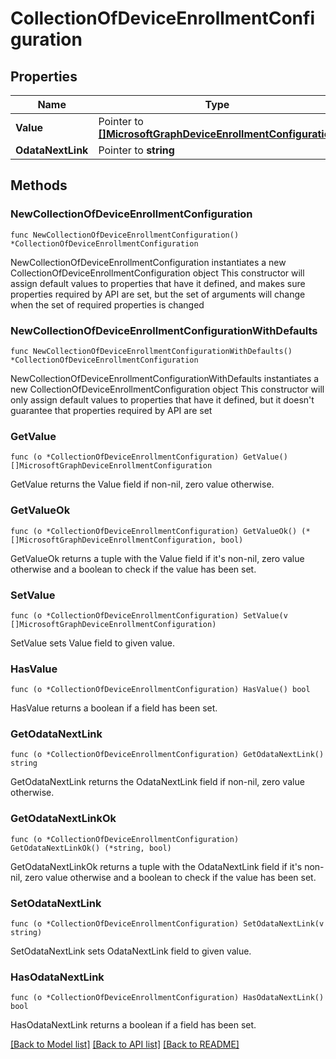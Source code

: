 # CollectionOfDeviceEnrollmentConfiguration

## Properties

Name | Type | Description | Notes
------------ | ------------- | ------------- | -------------
**Value** | Pointer to [**[]MicrosoftGraphDeviceEnrollmentConfiguration**](MicrosoftGraphDeviceEnrollmentConfiguration.md) |  | [optional] 
**OdataNextLink** | Pointer to **string** |  | [optional] 

## Methods

### NewCollectionOfDeviceEnrollmentConfiguration

`func NewCollectionOfDeviceEnrollmentConfiguration() *CollectionOfDeviceEnrollmentConfiguration`

NewCollectionOfDeviceEnrollmentConfiguration instantiates a new CollectionOfDeviceEnrollmentConfiguration object
This constructor will assign default values to properties that have it defined,
and makes sure properties required by API are set, but the set of arguments
will change when the set of required properties is changed

### NewCollectionOfDeviceEnrollmentConfigurationWithDefaults

`func NewCollectionOfDeviceEnrollmentConfigurationWithDefaults() *CollectionOfDeviceEnrollmentConfiguration`

NewCollectionOfDeviceEnrollmentConfigurationWithDefaults instantiates a new CollectionOfDeviceEnrollmentConfiguration object
This constructor will only assign default values to properties that have it defined,
but it doesn't guarantee that properties required by API are set

### GetValue

`func (o *CollectionOfDeviceEnrollmentConfiguration) GetValue() []MicrosoftGraphDeviceEnrollmentConfiguration`

GetValue returns the Value field if non-nil, zero value otherwise.

### GetValueOk

`func (o *CollectionOfDeviceEnrollmentConfiguration) GetValueOk() (*[]MicrosoftGraphDeviceEnrollmentConfiguration, bool)`

GetValueOk returns a tuple with the Value field if it's non-nil, zero value otherwise
and a boolean to check if the value has been set.

### SetValue

`func (o *CollectionOfDeviceEnrollmentConfiguration) SetValue(v []MicrosoftGraphDeviceEnrollmentConfiguration)`

SetValue sets Value field to given value.

### HasValue

`func (o *CollectionOfDeviceEnrollmentConfiguration) HasValue() bool`

HasValue returns a boolean if a field has been set.

### GetOdataNextLink

`func (o *CollectionOfDeviceEnrollmentConfiguration) GetOdataNextLink() string`

GetOdataNextLink returns the OdataNextLink field if non-nil, zero value otherwise.

### GetOdataNextLinkOk

`func (o *CollectionOfDeviceEnrollmentConfiguration) GetOdataNextLinkOk() (*string, bool)`

GetOdataNextLinkOk returns a tuple with the OdataNextLink field if it's non-nil, zero value otherwise
and a boolean to check if the value has been set.

### SetOdataNextLink

`func (o *CollectionOfDeviceEnrollmentConfiguration) SetOdataNextLink(v string)`

SetOdataNextLink sets OdataNextLink field to given value.

### HasOdataNextLink

`func (o *CollectionOfDeviceEnrollmentConfiguration) HasOdataNextLink() bool`

HasOdataNextLink returns a boolean if a field has been set.


[[Back to Model list]](../README.md#documentation-for-models) [[Back to API list]](../README.md#documentation-for-api-endpoints) [[Back to README]](../README.md)



